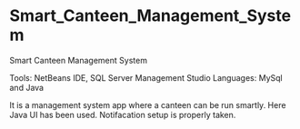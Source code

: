 # Smart_Canteen_Management_System

Smart Canteen Management System

Tools: NetBeans IDE, SQL Server Management Studio
Languages: MySql and Java

It is a management system app where a canteen can be run smartly. Here Java UI has been used. Notifacation setup is properly taken.
